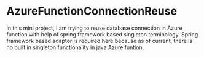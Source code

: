 # AzureFunctionConnectionReuse

In this mini project, I am trying to reuse  database connection in Azure function with help of spring framework based singleton 
terminology. 
Spring framework based adaptor is required here because as of current, there is no built in singleton functionality in java Azure funtion.

